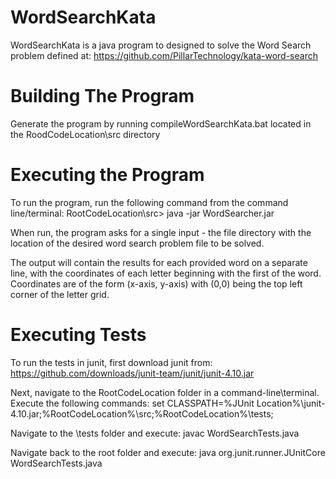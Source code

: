 # WordSearchKata

WordSearchKata is a java program to designed to solve the Word Search problem defined at: https://github.com/PillarTechnology/kata-word-search

# Building The Program

Generate the program by running compileWordSearchKata.bat located in the RoodCodeLocation\src directory

# Executing the Program

To run the program, run the following command from the command line/terminal:
    RootCodeLocation\src> java -jar WordSearcher.jar

When run, the program asks for a single input - the file directory with the location of the desired word search problem file to be solved.

The output will contain the results for each provided word on a separate line, with the coordinates of each letter beginning with the first of the word.
Coordinates are of the form (x-axis, y-axis) with (0,0) being the top left corner of the letter grid.

# Executing Tests

To run the tests in junit, first download junit from:
    https://github.com/downloads/junit-team/junit/junit-4.10.jar

Next, navigate to the RootCodeLocation folder in a command-line\terminal.
Execute the following commands:
   set CLASSPATH=%JUnit Location%\junit-4.10.jar;%RootCodeLocation%\src;%RootCodeLocation%\tests;

Navigate to the \tests folder and execute:
   javac WordSearchTests.java

Navigate back to the root folder and execute:
   java org.junit.runner.JUnitCore WordSearchTests.java